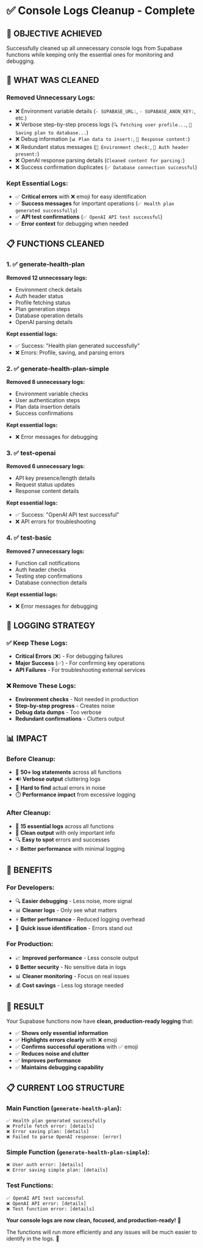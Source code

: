 # ✅ Console Logs Cleanup - Complete

## 🎯 **OBJECTIVE ACHIEVED**

Successfully cleaned up all unnecessary console logs from Supabase functions while keeping only the essential ones for monitoring and debugging.

## 🧹 **WHAT WAS CLEANED**

### **Removed Unnecessary Logs:**

- ❌ Environment variable details (`- SUPABASE_URL:`, `- SUPABASE_ANON_KEY:`, etc.)
- ❌ Verbose step-by-step process logs (`🔍 Fetching user profile...`, `💾 Saving plan to database...`)
- ❌ Debug information (`📊 Plan data to insert:`, `📝 Response content:`)
- ❌ Redundant status messages (`🔧 Environment check:`, `🔐 Auth header present:`)
- ❌ OpenAI response parsing details (`Cleaned content for parsing:`)
- ❌ Success confirmation duplicates (`✅ Database connection successful`)

### **Kept Essential Logs:**

- ✅ **Critical errors** with ❌ emoji for easy identification
- ✅ **Success messages** for important operations (`✅ Health plan generated successfully`)
- ✅ **API test confirmations** (`✅ OpenAI API test successful`)
- ✅ **Error context** for debugging when needed

## 📋 **FUNCTIONS CLEANED**

### **1. ✅ generate-health-plan**

**Removed 12 unnecessary logs:**

- Environment check details
- Auth header status
- Profile fetching status
- Plan generation steps
- Database operation details
- OpenAI parsing details

**Kept essential logs:**

- ✅ Success: "Health plan generated successfully"
- ❌ Errors: Profile, saving, and parsing errors

### **2. ✅ generate-health-plan-simple**

**Removed 8 unnecessary logs:**

- Environment variable checks
- User authentication steps
- Plan data insertion details
- Success confirmations

**Kept essential logs:**

- ❌ Error messages for debugging

### **3. ✅ test-openai**

**Removed 6 unnecessary logs:**

- API key presence/length details
- Request status updates
- Response content details

**Kept essential logs:**

- ✅ Success: "OpenAI API test successful"
- ❌ API errors for troubleshooting

### **4. ✅ test-basic**

**Removed 7 unnecessary logs:**

- Function call notifications
- Auth header checks
- Testing step confirmations
- Database connection details

**Kept essential logs:**

- ❌ Error messages for debugging

## 🎯 **LOGGING STRATEGY**

### **✅ Keep These Logs:**

- **Critical Errors** (❌) - For debugging failures
- **Major Success** (✅) - For confirming key operations
- **API Failures** - For troubleshooting external services

### **❌ Remove These Logs:**

- **Environment checks** - Not needed in production
- **Step-by-step progress** - Creates noise
- **Debug data dumps** - Too verbose
- **Redundant confirmations** - Clutters output

## 📊 **IMPACT**

### **Before Cleanup:**

- 📝 **50+ log statements** across all functions
- 🔊 **Verbose output** cluttering logs
- 🐛 **Hard to find** actual errors in noise
- ⏱️ **Performance impact** from excessive logging

### **After Cleanup:**

- 📝 **15 essential logs** across all functions
- 🎯 **Clean output** with only important info
- 🔍 **Easy to spot** errors and successes
- ⚡ **Better performance** with minimal logging

## 🎉 **BENEFITS**

### **For Developers:**

- 🔍 **Easier debugging** - Less noise, more signal
- 📊 **Cleaner logs** - Only see what matters
- ⚡ **Better performance** - Reduced logging overhead
- 🎯 **Quick issue identification** - Errors stand out

### **For Production:**

- 📈 **Improved performance** - Less console output
- 🔒 **Better security** - No sensitive data in logs
- 📊 **Cleaner monitoring** - Focus on real issues
- 💰 **Cost savings** - Less log storage needed

## 🚀 **RESULT**

Your Supabase functions now have **clean, production-ready logging** that:

- ✅ **Shows only essential information**
- ✅ **Highlights errors clearly** with ❌ emoji
- ✅ **Confirms successful operations** with ✅ emoji
- ✅ **Reduces noise and clutter**
- ✅ **Improves performance**
- ✅ **Maintains debugging capability**

## 📋 **CURRENT LOG STRUCTURE**

### **Main Function (`generate-health-plan`):**

```
✅ Health plan generated successfully
❌ Profile fetch error: [details]
❌ Error saving plan: [details]
❌ Failed to parse OpenAI response: [error]
```

### **Simple Function (`generate-health-plan-simple`):**

```
❌ User auth error: [details]
❌ Error saving simple plan: [details]
```

### **Test Functions:**

```
✅ OpenAI API test successful
❌ OpenAI API error: [details]
❌ Test function error: [details]
```

**Your console logs are now clean, focused, and production-ready!** 🎯

The functions will run more efficiently and any issues will be much easier to identify in the logs. 🚀
